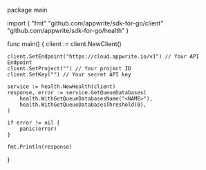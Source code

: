 package main

import (
    "fmt"
    "github.com/appwrite/sdk-for-go/client"
    "github.com/appwrite/sdk-for-go/health"
)

func main() {
    client := client.NewClient()

    client.SetEndpoint("https://cloud.appwrite.io/v1") // Your API Endpoint
    client.SetProject("") // Your project ID
    client.SetKey("") // Your secret API key

    service := health.NewHealth(client)
    response, error := service.GetQueueDatabases(
        health.WithGetQueueDatabasesName("<NAME>"),
        health.WithGetQueueDatabasesThreshold(0),
    )

    if error != nil {
        panic(error)
    }

    fmt.Println(response)
}
